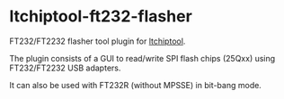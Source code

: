 # ltchiptool-ft232-flasher

FT232/FT2232 flasher tool plugin for [ltchiptool](https://docs.libretiny.eu/docs/flashing/tools/ltchiptool/).

The plugin consists of a GUI to read/write SPI flash chips (25Qxx) using FT232/FT2232 USB adapters.

It can also be used with FT232R (without MPSSE) in bit-bang mode.
